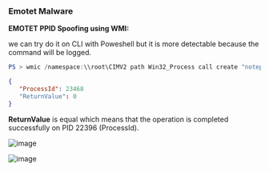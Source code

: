 ### Emotet Malware 





**EMOTET PPID Spoofing using WMI:**

we can try do it on CLI with Poweshell but it is more detectable because the command will be logged.

```powershell
PS > wmic /namespace:\\root\CIMV2 path Win32_Process call create "notepad.exe"
```
```json
{
   "ProcessId": 23468
   "ReturnValue": 0
}
```
**ReturnValue** is equal which means that the operation is completed successfully on PID 22396 (ProcessId).

![image](https://user-images.githubusercontent.com/75935486/153729571-33b13901-b82b-4307-95be-1ab6530fdeb0.png)






![image](https://user-images.githubusercontent.com/75935486/153729993-192b6fff-e24f-40fa-9756-0f1d2d14339c.png)
